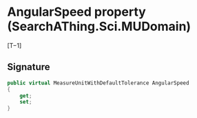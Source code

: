 # AngularSpeed property (SearchAThing.Sci.MUDomain)
[T−1]

## Signature
```csharp
public virtual MeasureUnitWithDefaultTolerance AngularSpeed
{
    get;
    set;
}
```
